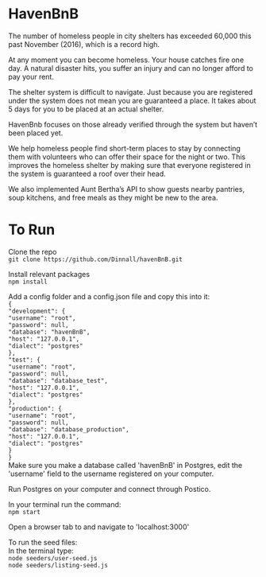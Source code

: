 # HavenBnB
The number of homeless people in city shelters has exceeded 60,000 this past November (2016), which is a record high. <br />

At any moment you can become homeless. Your house catches fire one day. A natural disaster hits, you suffer an injury and can no longer afford to pay your rent.<br />

The shelter system is difficult to navigate. Just because you are registered under the system does not mean you are guaranteed a place. It takes about 5 days for you to be placed at an actual shelter. <br />

HavenBnb focuses on those already verified through the system but haven’t been placed yet. <br />

We help homeless people find short-term places to stay by connecting them with volunteers who can offer their space for the night or two.
This improves the homeless shelter by making sure that everyone registered in the system is guaranteed a roof over their head. <br />

We also implemented Aunt Bertha’s API to show guests nearby pantries, soup kitchens, and free meals as they might be new to the area.

# To Run

Clone the repo <br/>
  `git clone https://github.com/Dinnall/havenBnB.git` <br/>

Install relevant packages <br/>
  `npm install` <br/>

Add a config folder and a config.json file and copy this into it: <br/>
  `{` <br/>
  `"development": {` <br/>
    `"username": "root",` <br/>
    `"password": null,` <br/>
    `"database": "havenBnB",` <br/>
    `"host": "127.0.0.1",` <br/>
    `"dialect": "postgres"` <br/>
  `},` <br/>
  `"test": {` <br/>
    `"username": "root",` <br/>
    `"password": null,` <br/>
    `"database": "database_test",` <br/>
    `"host": "127.0.0.1",` <br/>
    `"dialect": "postgres"` <br/>
  `},` <br/>
  `"production": { `<br/>
    `"username": "root",` <br/>
    `"password": null,` <br/>
    `"database": "database_production",` <br/>
    `"host": "127.0.0.1",` <br/>
    `"dialect": "postgres"` <br/>
  `}` <br/>
  `}` <br/>
Make sure you make a database called 'havenBnB' in Postgres, edit the 'username' field to the username registered on your computer. <br/>

Run Postgres on your computer and connect through Postico. <br/>

In your terminal run the command: <br/>
  `npm start` <br/>

Open a browser tab to and navigate to  'localhost:3000' <br/>


To run the seed files: <br/>
  In the terminal type: <br/>
    `node seeders/user-seed.js` <br/>
    `node seeders/listing-seed.js` <br/>
